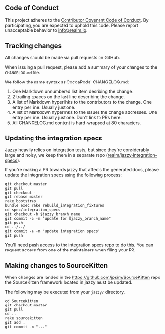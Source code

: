 ## Code of Conduct

This project adheres to the [Contributor Covenant Code of Conduct](https://realm.io/conduct).
By participating, you are expected to uphold this code. Please report
unacceptable behavior to [info@realm.io](mailto:info@realm.io).

## Tracking changes

All changes should be made via pull requests on GitHub.

When issuing a pull request, please add a summary of your changes to
the `CHANGELOG.md` file.

We follow the same syntax as CocoaPods' CHANGELOG.md:

1. One Markdown unnumbered list item desribing the change.
2. 2 trailing spaces on the last line describing the change.
3. A list of Markdown hyperlinks to the contributors to the change. One entry
   per line. Usually just one.
4. A list of Markdown hyperlinks to the issues the change addresses. One entry
   per line. Usually just one. Don't link to PRs here.
5. All CHANGELOG.md content is hard-wrapped at 80 characters.

## Updating the integration specs

Jazzy heavily relies on integration tests, but since they're considerably large
and noisy, we keep them in a separate repo
([realm/jazzy-integration-specs](https://github.com/realm/jazzy-integration-specs)).

If you're making a PR towards jazzy that affects the generated docs, please
update the integration specs using the following process:

```shell
git checkout master
git pull
git checkout -
git rebase master
rake bootstrap
bundle exec rake rebuild_integration_fixtures
cd spec/integration_specs
git checkout -b $jazzy_branch_name
git commit -a -m "update for $jazzy_branch_name"
git push
cd ../../
git commit -a -m "update integration specs"
git push
```

You'll need push access to the integration specs repo to do this. You can
request access from one of the maintainers when filing your PR.

## Making changes to SourceKitten

When changes are landed in the https://github.com/jpsim/SourceKitten repo the
SourceKitten framework located in jazzy must be updated.

The following may be executed from your `jazzy/` directory.

```
cd SourceKitten
git checkout master
git pull
cd ..
rake sourcekitten
git add .
git commit -m "..."
```
